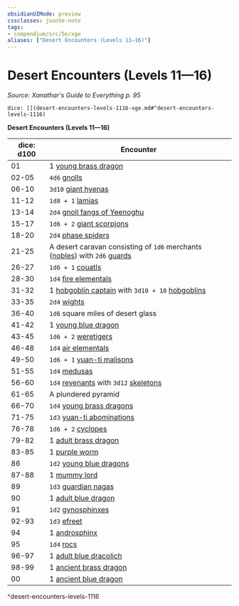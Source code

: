 ```yaml
---
obsidianUIMode: preview
cssclasses: json5e-note
tags:
- compendium/src/5e/xge
aliases: ["Desert Encounters (Levels 11—16)"]
---
```

# Desert Encounters (Levels 11—16)
*Source: Xanathar's Guide to Everything p. 95* 

`dice: [](desert-encounters-levels-1116-xge.md#^desert-encounters-levels-1116)`

**Desert Encounters (Levels 11—16)**

| dice: d100 | Encounter |
|------------|-----------|
| 01 | 1 [young brass dragon](/compendium/bestiary/dragon/young-brass-dragon.md) |
| 02-05 | `4d6` [gnolls](/compendium/bestiary/humanoid/gnoll.md) |
| 06-10 | `3d10` [giant hyenas](/compendium/bestiary/beast/giant-hyena.md) |
| 11-12 | `1d8 + 1` [lamias](/compendium/bestiary/monstrosity/lamia.md) |
| 13-14 | `2d4` [gnoll fangs of Yeenoghu](/compendium/bestiary/fiend/gnoll-fang-of-yeenoghu.md) |
| 15-17 | `1d6 + 2` [giant scorpions](/compendium/bestiary/beast/giant-scorpion.md) |
| 18-20 | `2d4` [phase spiders](/compendium/bestiary/monstrosity/phase-spider.md) |
| 21-25 | A desert caravan consisting of `1d6` merchants ([nobles](/compendium/bestiary/humanoid/noble.md)) with `2d6` [guards](/compendium/bestiary/humanoid/guard.md) |
| 26-27 | `1d6 + 1` [couatls](/compendium/bestiary/celestial/couatl.md) |
| 28-30 | `1d4` [fire elementals](/compendium/bestiary/elemental/fire-elemental.md) |
| 31-32 | 1 [hobgoblin captain](/compendium/bestiary/humanoid/hobgoblin-captain.md) with `3d10 + 10` [hobgoblins](/compendium/bestiary/humanoid/hobgoblin.md) |
| 33-35 | `2d4` [wights](/compendium/bestiary/undead/wight.md) |
| 36-40 | `1d6` square miles of desert glass |
| 41-42 | 1 [young blue dragon](/compendium/bestiary/dragon/young-blue-dragon.md) |
| 43-45 | `1d6 + 2` [weretigers](/compendium/bestiary/humanoid/weretiger.md) |
| 46-48 | `1d4` [air elementals](/compendium/bestiary/elemental/air-elemental.md) |
| 49-50 | `1d6 + 1` [yuan-ti malisons](/compendium/bestiary/monstrosity/yuan-ti-malison-type-1.md) |
| 51-55 | `1d4` [medusas](/compendium/bestiary/monstrosity/medusa.md) |
| 56-60 | `1d4` [revenants](/compendium/bestiary/undead/revenant.md) with `3d12` [skeletons](/compendium/bestiary/undead/skeleton.md) |
| 61-65 | A plundered pyramid |
| 66-70 | `1d4` [young brass dragons](/compendium/bestiary/dragon/young-brass-dragon.md) |
| 71-75 | `1d3` [yuan-ti abominations](/compendium/bestiary/monstrosity/yuan-ti-abomination.md) |
| 76-78 | `1d6 + 2` [cyclopes](/compendium/bestiary/giant/cyclops.md) |
| 79-82 | 1 [adult brass dragon](/compendium/bestiary/dragon/adult-brass-dragon.md) |
| 83-85 | 1 [purple worm](/compendium/bestiary/monstrosity/purple-worm.md) |
| 86 | `1d2` [young blue dragons](/compendium/bestiary/dragon/young-blue-dragon.md) |
| 87-88 | 1 [mummy lord](/compendium/bestiary/undead/mummy-lord.md) |
| 89 | `1d3` [guardian nagas](/compendium/bestiary/monstrosity/guardian-naga.md) |
| 90 | 1 [adult blue dragon](/compendium/bestiary/dragon/adult-blue-dragon.md) |
| 91 | `1d2` [gynosphinxes](/compendium/bestiary/monstrosity/gynosphinx.md) |
| 92-93 | `1d3` [efreet](/compendium/bestiary/elemental/efreeti.md) |
| 94 | 1 [androsphinx](/compendium/bestiary/monstrosity/androsphinx.md) |
| 95 | `1d4` [rocs](/compendium/bestiary/monstrosity/roc.md) |
| 96-97 | 1 [adult blue dracolich](/compendium/bestiary/undead/adult-blue-dracolich.md) |
| 98-99 | 1 [ancient brass dragon](/compendium/bestiary/dragon/ancient-brass-dragon.md) |
| 00 | 1 [ancient blue dragon](/compendium/bestiary/dragon/ancient-blue-dragon.md) |
^desert-encounters-levels-1116